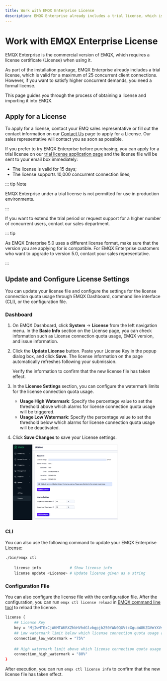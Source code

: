 ```yaml
---
title: Work with EMQX Enterprise License
description: EMQX Enterprise already includes a trial license, which is valid for a maximum of 100 concurrent client connections. However, if you want to satisfy higher concurrent demands, you need a formal license.
---
```



# Work with EMQX Enterprise License

EMQX Enterprise is the commercial version of EMQX, which requires a license certificate (License) when using it.

As part of the installation package, EMQX Enterprise already includes a trial license, which is valid for a maximum of 25 concurrent client connections. However,  if you want to satisfy higher concurrent demands, you need a formal license. 

This page guides you through the process of obtaining a license and importing it into EMQX.

## Apply for a License

To apply for a license, contact your EMQ sales representative or fill out the contact information on our [Contact Us](https://www.emqx.com/en/contact?product=emqx&channel=apply-Licenses) page to apply for a License. Our sales representative will contact you as soon as possible. 

If you prefer to try EMQX Enterprise before purchasing, you can apply for a trial license on our [trial license application page](https://www.emqx.com/en/apply-licenses/emqx) and the license file will be sent to your email box immediately:

- The license is valid for 15 days;
- The license supports 10,000 concurrent connection lines;

::: tip Note

EMQX Enterprise under a trial license is not permitted for use in production environments.

:::

If you want to extend the trial period or request support for a higher number of concurrent users, contact our sales department.

::: tip

As EMQX Enterprise 5.0 uses a different license format, make sure that the version you are applying for is compatible. For EMQX Enterprise customers who want to upgrade to version 5.0, contact your sales representative.

:::

## Update and Configure License Settings

You can update your license file and configure the settings for the license connection quota usage through EMQX Dashboard, command line interface (CLI), or the configuration file.

### Dashboard

1. On EMQX Dashboard, click **System** -> **License** from the left navigation menu. In the **Basic Info** section on the License page, you can check information such as License connection quota usage, EMQX version, and issue information. 

2. Click the **Update License** button. Paste your License Key in the popup dialog box, and click **Save**. The license information on the page automatically refreshes following your submission.

   Verify the information to confirm that the new license file has taken effect.

3. In the **License Settings** section, you can configure the watermark limits for the license connection quota usage.

   - **Usage High Watermark**: Specify the percentage value to set the threshold above which alarms for license connection quota usage will be triggered.
   - **Usage Low Watermark**: Specify the percentage value to set the threshold below which alarms for license connection quota usage will be deactivated.

4. Click **Save Changes** to save your License settings.

   <img src="./assets/license.png" alt="license" style="zoom: 33%;" />

### CLI

You can also use the following command to update your EMQX Enterprise License:

```bash
./bin/emqx ctl 

    license info             # Show license info 
    license update <License> # Update license given as a string
```

### Configuration File

You can also configure the license file with the configuration file. After the configuration, you can run `emqx ctl license reload` in [EMQX command line tool](../admin/cli.md) to reload the license. 

```bash
license {
    ## License Key
    key = "MjIwMTExCjAKMTAKRXZhbHVhdGlvbgpjb250YWN0QGVtcXguaW8KZGVmYXVsdAoyMDIzMDEwOQoxODI1CjEwMAo=.MEUCIG62t8W15g05f1cKx3tA3YgJoR0dmyHOPCdbUxBGxgKKAiEAhHKh8dUwhU+OxNEaOn8mgRDtiT3R8RZooqy6dEsOmDI="
    ## Low watermark limit below which license connection quota usage alarms are deactivated
    connection_low_watermark = "75%"

    ## High watermark limit above which license connection quota usage alarms are activated
    connection_high_watermark = "80%"
}
```

After execution, you can run `emqx ctl license info` to confirm that the new license file has taken effect.

<!-- 您也可以通过环境变量 `EMQX_LICENSE__KEY` 变量名设置您的 License。TODO 确认是否可以 reload -->

